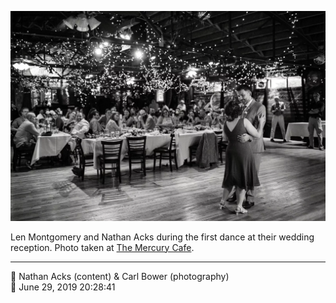 ![Len Montgomery and Nathan Acks during their “first dance”](assets/205dc7bd319c4f163d4a05013224db5a.webp)

Len Montgomery and Nathan Acks during the first dance at their wedding reception. Photo taken at [The Mercury Cafe](http://mercurycafe.com/).

- - - -

<span aria-hidden="true">👥</span> Nathan Acks (content) & Carl Bower (photography)  
<span aria-hidden="true">📅</span> June 29, 2019 20:28:41

